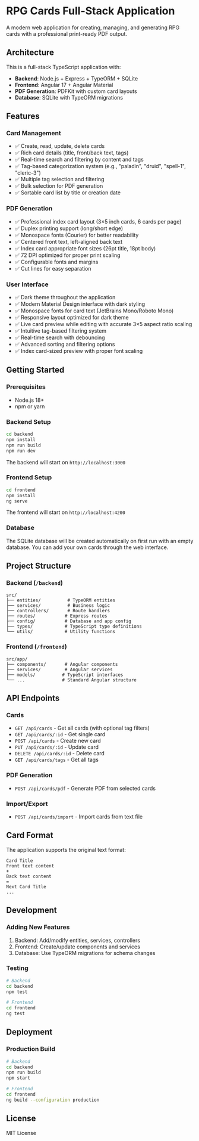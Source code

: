 # RPG Cards Full-Stack Application

A modern web application for creating, managing, and generating RPG cards with a professional print-ready PDF output.

## Architecture

This is a full-stack TypeScript application with:
- **Backend**: Node.js + Express + TypeORM + SQLite
- **Frontend**: Angular 17 + Angular Material
- **PDF Generation**: PDFKit with custom card layouts
- **Database**: SQLite with TypeORM migrations

## Features

### Card Management
- ✅ Create, read, update, delete cards
- ✅ Rich card details (title, front/back text, tags)
- ✅ Real-time search and filtering by content and tags
- ✅ Tag-based categorization system (e.g., "paladin", "druid", "spell-1", "cleric-3")
- ✅ Multiple tag selection and filtering
- ✅ Bulk selection for PDF generation
- ✅ Sortable card list by title or creation date

### PDF Generation
- ✅ Professional index card layout (3×5 inch cards, 6 cards per page)
- ✅ Duplex printing support (long/short edge)
- ✅ Monospace fonts (Courier) for better readability
- ✅ Centered front text, left-aligned back text
- ✅ Index card appropriate font sizes (26pt title, 18pt body)
- ✅ 72 DPI optimized for proper print scaling
- ✅ Configurable fonts and margins
- ✅ Cut lines for easy separation

### User Interface
- ✅ Dark theme throughout the application
- ✅ Modern Material Design interface with dark styling
- ✅ Monospace fonts for card text (JetBrains Mono/Roboto Mono)
- ✅ Responsive layout optimized for dark theme
- ✅ Live card preview while editing with accurate 3×5 aspect ratio scaling
- ✅ Intuitive tag-based filtering system
- ✅ Real-time search with debouncing
- ✅ Advanced sorting and filtering options
- ✅ Index card-sized preview with proper font scaling

## Getting Started

### Prerequisites
- Node.js 18+
- npm or yarn

### Backend Setup
```bash
cd backend
npm install
npm run build
npm run dev
```

The backend will start on `http://localhost:3000`

### Frontend Setup
```bash
cd frontend
npm install
ng serve
```

The frontend will start on `http://localhost:4200`

### Database
The SQLite database will be created automatically on first run with an empty database. You can add your own cards through the web interface.

## Project Structure

### Backend (`/backend`)
```
src/
├── entities/          # TypeORM entities
├── services/          # Business logic
├── controllers/       # Route handlers
├── routes/           # Express routes
├── config/           # Database and app config
├── types/            # TypeScript type definitions
└── utils/            # Utility functions
```

### Frontend (`/frontend`)
```
src/app/
├── components/       # Angular components
├── services/         # Angular services
├── models/          # TypeScript interfaces
└── ...              # Standard Angular structure
```

## API Endpoints

### Cards
- `GET /api/cards` - Get all cards (with optional tag filters)
- `GET /api/cards/:id` - Get single card
- `POST /api/cards` - Create new card
- `PUT /api/cards/:id` - Update card
- `DELETE /api/cards/:id` - Delete card
- `GET /api/cards/tags` - Get all tags

### PDF Generation
- `POST /api/cards/pdf` - Generate PDF from selected cards

### Import/Export
- `POST /api/cards/import` - Import cards from text file

## Card Format

The application supports the original text format:
```
Card Title
Front text content
+
Back text content
=
Next Card Title
...
```

## Development

### Adding New Features
1. Backend: Add/modify entities, services, controllers
2. Frontend: Create/update components and services
3. Database: Use TypeORM migrations for schema changes

### Testing
```bash
# Backend
cd backend
npm test

# Frontend
cd frontend
ng test
```

## Deployment

### Production Build
```bash
# Backend
cd backend
npm run build
npm start

# Frontend
cd frontend
ng build --configuration production
```

## License

MIT License
